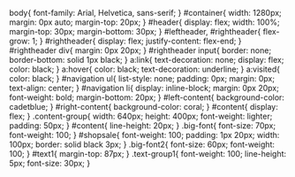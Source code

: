 body{
    font-family: Arial, Helvetica, sans-serif;
}
#container{
    width: 1280px;
    margin: 0px auto;
    margin-top: 20px;
}
#header{
    display: flex;
    width: 100%;
    margin-top: 30px;
    margin-bottom: 30px;
}
#leftheader, #rightheader{
    flex-grow: 1;
}
#rightheader{
    display: flex;
    justify-content: flex-end;
}
#rightheader div{
    margin: 0px 20px;
}
#rightheader input{
    border: none;
    border-bottom: solid 1px black;
}
a:link{
    text-decoration: none;
    display: flex;
    color: black;
}
a:hover{
    color: black;
    text-decoration: underline;
}
a:visited{
    color: black;
}
#navigation ul{
    list-style: none;
    padding: 0px;
    margin: 0px;
    text-align: center;
}
#navigation li{
    display: inline-block;
    margin: 0px 20px;
    font-weight: bold;
    margin-bottom: 20px;
}
#left-content{
    background-color: cadetblue;
}
#right-content{
    background-color: coral;
}
#content{
    display: flex;
}
.content-group{
    width: 640px;
    height: 400px;
    font-weight: lighter;
    padding: 50px;
}
#content{
    line-height: 20px;
}
.big-font{
    font-size: 70px;
    font-weight: 100;
}
#shopsale{
    font-weight: 100;
    padding: 1px 20px;
    width: 100px;
    border: solid black 3px;
}
.big-font2{
    font-size: 60px;
    font-weight: 100;
}
#text1{
    margin-top: 87px;
}
.text-group1{
    font-weight: 100;
    line-height: 5px;
    font-size: 30px;
}
